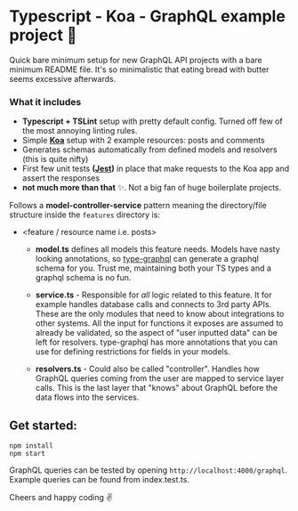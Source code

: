 # Typescript - Koa - GraphQL example project 🍞

Quick bare minimum setup for new GraphQL API projects with a bare minimum README file. It's so minimalistic that eating bread with butter seems excessive afterwards.

### What it includes

- **Typescript + TSLint** setup with pretty default config. Turned off few of the most annoying linting rules.
- Simple **[Koa](https://koajs.com/)** setup with 2 example resources: posts and comments
- Generates schemas automatically from defined models and resolvers (this is quite nifty)
- First few unit tests **([Jest](https://jestjs.io/))** in place that make requests to the Koa app and assert the responses
- **not much more than that** ✨. Not a big fan of huge boilerplate projects.

Follows a **model-controller-service** pattern meaning the directory/file structure inside the `features` directory is:

- <feature / resource name i.e. posts>

  - **model.ts** defines all models this feature needs. Models have nasty looking annotations, so [type-graphql](https://github.com/19majkel94/type-graphql) can generate a graphql schema for you. Trust me, maintaining both your TS types and a graphql schema is no fun.

  - **service.ts** - Responsible for _all_ logic related to this feature. It for example handles database calls and connects to 3rd party APIs. These are the only modules that need to know about integrations to other systems. All the input for functions it exposes are assumed to already be validated, so the aspect of "user inputted data" can be left for resolvers. type-graphql has more annotations that you can use for defining restrictions for fields in your models.

  - **resolvers.ts** - Could also be called "controller". Handles how GraphQL queries coming from the user are mapped to service layer calls. This is the last layer that "knows" about GraphQL before the data flows into the services.

## Get started:

```
npm install
npm start
```

GraphQL queries can be tested by opening `http://localhost:4000/graphql`. Example queries can be found from index.test.ts.

Cheers and happy coding ✌️
